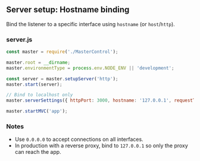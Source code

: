 ## Server setup: Hostname binding

Bind the listener to a specific interface using `hostname` (or `host`/`http`).

### server.js
```js
const master = require('./MasterControl');

master.root = __dirname;
master.environmentType = process.env.NODE_ENV || 'development';

const server = master.setupServer('http');
master.start(server);

// Bind to localhost only
master.serverSettings({ httpPort: 3000, hostname: '127.0.0.1', requestTimeout: 60000 });

master.startMVC('app');
```

### Notes
- Use `0.0.0.0` to accept connections on all interfaces.
- In production with a reverse proxy, bind to `127.0.0.1` so only the proxy can reach the app.

